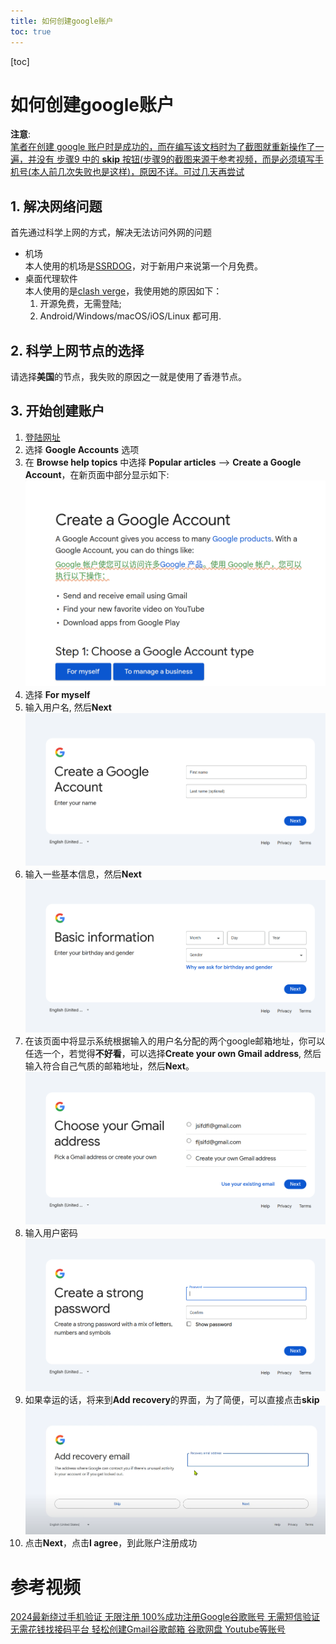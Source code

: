 ```yaml
---
title: 如何创建google账户
toc: true
---
```

[toc]

# 如何创建google账户
**注意**:  
<u>笔者在创建 google 账户时是成功的，而在编写该文档时为了截图就重新操作了一遍，并没有 步骤9 中的 **skip** 按钮(步骤9的截图来源于[参考视频](#参考视频)，而是必须填写手机号(本人前几次失败也是这样)，原因不详。可过几天再尝试</u>
## 1. 解决网络问题
首先通过科学上网的方式，解决无法访问外网的问题
* 机场  
本人使用的机场是[SSRDOG](https://dog.ssrdog.com/)，对于新用户来说第一个月免费。
* 桌面代理软件  
本人使用的是[clash verge](https://clashverge.net/)，我使用她的原因如下：  
    1. 开源免费，无需登陆;
    2. Android/Windows/macOS/iOS/Linux 都可用.
## 2. 科学上网节点的选择
请选择**美国**的节点，我失败的原因之一就是使用了香港节点。
## 3. 开始创建账户
1. [登陆网址](https://support.google.com/)
2. 选择 **Google Accounts** 选项
3. 在 **Browse help topics** 中选择 **Popular articles** --> **Create a Google Account**，在新页面中部分显示如下:
    ![](./create-google-account/create-a-google-account.png)
4. 选择 **For myself**
5. 输入用户名, 然后**Next**
    ![](./create-google-account/usrname.png)
6. 输入一些基本信息，然后**Next**
    ![](./create-google-account/base-info.png)
7. 在该页面中将显示系统根据输入的用户名分配的两个google邮箱地址，你可以任选一个，若觉得**不好看**，可以选择**Create your own Gmail address**, 然后输入符合自己气质的邮箱地址，然后**Next**。
    ![](./create-google-account/gen-email.png)
8. 输入用户密码
    ![](./create-google-account/user-password.png)
9. 如果幸运的话，将来到**Add recovery**的界面，为了简便，可以直接点击**skip**
    ![](./create-google-account/recovery-email.png)
10. 点击**Next**，点击**I agree**，到此账户注册成功
# 参考视频
[2024最新绕过手机验证 无限注册 100%成功注册Google谷歌账号 无需短信验证 无需花钱找接码平台 轻松创建Gmail谷歌邮箱 谷歌网盘 Youtube等账号](https://www.youtube.com/watch?v=wU3EnawyaSs)
